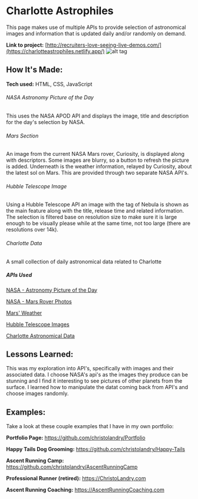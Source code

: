 # Charlotte Astrophiles

This page makes use of multiple APIs to provide selection of astronomical images and information that is updated daily and/or randomly on demand.

**Link to project:** [http://recruiters-love-seeing-live-demos.com/](https://charlotteastrophiles.netlify.app/)
![alt tag](images/charlotteAstrophiles.gif)

## How It's Made:

**Tech used:** HTML, CSS, JavaScript

<h6>NASA Astronomy Picture of the Day</h6>
<p>This uses the NASA APOD API and displays the image, title and description for the day's selection by NASA.</p>
<h6>Mars Section</h6>
<p>An image from the current NASA Mars rover, Curiosity, is displayed along with descriptors.  Some images are blurry, so a button to refresh the picture is added.  Underneath is the weather information, relayed by Curiosity, about the latest sol on Mars.  This are provided through two separate NASA API's.</p>
<h6>Hubble Telescope Image</h6>
<p>Using a Hubble Telescope API an image with the tag of Nebula is shown as the main feature along with the title, release time and related information.  The selection is filtered base on resolution size to make sure it is large enough to be visually please while at the same time, not too large (there are resolutions over 14k).</p>
<h6>Charlotte Data</h6>
<p>A small collection of daily astronomical data related to Charlotte</p>

<h5>APIs Used</h5>

<p><a href="https://api.nasa.gov/">NASA - Astronomy Picture of the Day</a></p>
<p><a href="https://api.nasa.gov/">NASA - Mars Rover Photos</a></p>
<p><a href="https://maas2.apollorion.com">Mars' Weather</a></p>
<p><a href="https://github.com/Spectre-ak/api-hubblesite">Hubble Telescope Images</a></p>
<p><a href="https://ipgeolocation.io/documentation/astronomy-api.html">Charlotte Astronomical Data</a></p>

## Lessons Learned:

This was my exploration into API's, specifically with images and their associated data.  I choose NASA's api's as the images they produce can be stunning and I find it interesting to see pictures of other planets from the surface.  I learned how to manipulate the datat coming back from API's and choose images randomly.

## Examples:
Take a look at these couple examples that I have in my own portfolio:

**Portfolio Page:** https://github.com/christolandry/Portfolio

**Happy Tails Dog Grooming:** https://github.com/christolandry/Happy-Tails

**Ascent Running Camp:** https://github.com/christolandry/AscentRunningCamp

**Professional Runner (retired):** https://ChristoLandry.com

**Ascent Running Coaching:** https://AscentRunningCoaching.com
